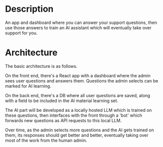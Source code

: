 # Description

An app and dashboard where you can answer your support questions, then use those answers to train an AI assistant which will eventually take over support for you.

# Architecture

The basic architecture is as follows.

On the front end, there's a React app with a dashboard where the admin sees user questions and answers them. Questions the admin selects can be marked for AI learning.

On the back end, there's a DB where all user questions are saved, along with a field to be included in the AI material learning set.

The AI part will be developed as a locally hosted LLM which is trained on these questions, then interfaces with the front through a 'bot' which forwards new questions as API requests to this local LLM.

Over time, as the admin selects more questions and the AI gets trained on them, its responses should get better and better, eventually taking over most of the work from the human admin.
